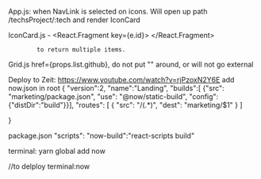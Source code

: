 App.js: <Route path="/techsProject/:tech" component={IconCard}/>
    when NavLink is selected on icons.  Will open up path /techsProject/:tech and 
    render IconCard

IconCard.js - <React.Fragment key={e.id}>
              <Grid list={e} />
            </React.Fragment>

            to return multiple items.

Grid.js href={props.list.github}, do not put "" around, or will not go external

Deploy to Zeit: https://www.youtube.com/watch?v=rjPzoxN2Y6E
add now.json in root
{
    "version":2,
    "name":"Landing",
    "builds":[
        {"src": "marketing/package.json", "use": "@now/static-build",
        "config": {"distDir":"build"}}],
        "routes": [
            { "src": "/(.*)", "dest": "marketing/$1" }
        ]

}

package.json
"scripts": 
"now-build":"react-scripts build"

terminal: yarn global add now

//to delploy
terminal:now